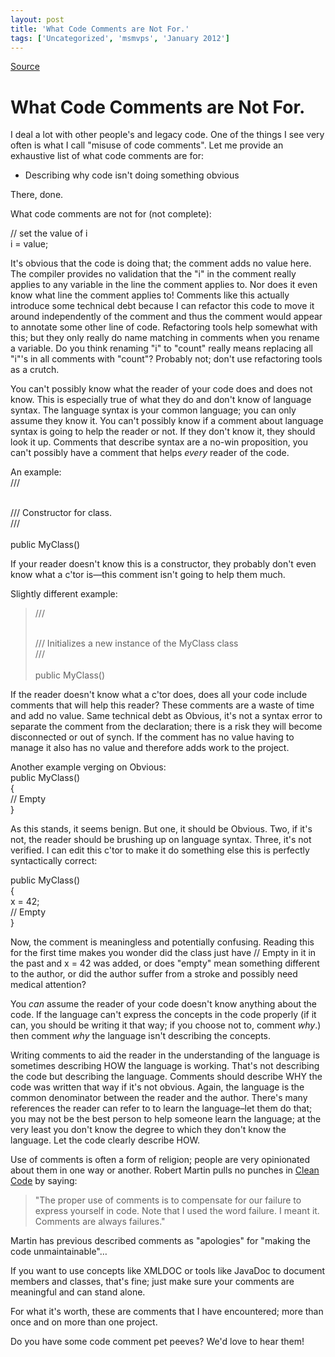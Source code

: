 ```yaml
---
layout: post
title: 'What Code Comments are Not For.'
tags: ['Uncategorized', 'msmvps', 'January 2012']
---
```

[Source](http://blogs.msmvps.com/peterritchie/2012/01/30/what-code-comments-are-not-for/ "Permalink to What Code Comments are Not For.")

# What Code Comments are Not For.

I deal a lot with other people's and legacy code. One of the things I see very often is what I call "misuse of code comments". Let me provide an exhaustive list of what code comments are for:

* Describing why code isn't doing something obvious

There, done.

What code comments are not for (not complete):

// set the value of i   
i = value;

It's obvious that the code is doing that; the comment adds no value here. The compiler provides no validation that the "i" in the comment really applies to any variable in the line the comment applies to. Nor does it even know what line the comment applies to! Comments like this actually introduce some technical debt because I can refactor this code to move it around independently of the comment and thus the comment would appear to annotate some other line of code. Refactoring tools help somewhat with this; but they only really do name matching in comments when you rename a variable. Do you think renaming "i" to "count" really means replacing all "i"'s in all comments with "count"? Probably not; don't use refactoring tools as a crutch.

You can't possibly know what the reader of your code does and does not know. This is especially true of what they do and don't know of language syntax. The language syntax is your common language; you can only assume they know it. You can't possibly know if a comment about language syntax is going to help the reader or not. If they don't know it, they should look it up. Comments that describe syntax are a no-win proposition, you can't possibly have a comment that helps _every_ reader of the code.

An example:   
 /// <summary>   
 /// Constructor for class.   
 /// </summary>   
 public MyClass()

If your reader doesn't know this is a constructor, they probably don't even know what a c'tor is—this comment isn't going to help them much. 

Slightly different example:

> /// <summary>   
/// Initializes a new instance of the MyClass class   
/// </summary>   
public MyClass()

If the reader doesn't know what a c'tor does, does all your code include comments that will help this reader? These comments are a waste of time and add no value. Same technical debt as Obvious, it's not a syntax error to separate the comment from the declaration; there is a risk they will become disconnected or out of synch. If the comment has no value having to manage it also has no value and therefore adds work to the project.

Another example verging on Obvious:   
public MyClass()   
{   
 // Empty   
}

As this stands, it seems benign. But one, it should be Obvious. Two, if it's not, the reader should be brushing up on language syntax. Three, it's not verified. I can edit this c'tor to make it do something else this is perfectly syntactically correct:

public MyClass()   
{   
 x = 42;   
 // Empty   
}

Now, the comment is meaningless and potentially confusing. Reading this for the first time makes you wonder did the class just have // Empty in it in the past and x = 42 was added, or does "empty" mean something different to the author, or did the author suffer from a stroke and possibly need medical attention?

You _can_ assume the reader of your code doesn't know anything about the code. If the language can't express the concepts in the code properly (if it can, you should be writing it that way; if you choose not to, comment _why_.) then comment _why_ the language isn't describing the concepts.

Writing comments to aid the reader in the understanding of the language is sometimes describing HOW the language is working. That's not describing the code but describing the language. Comments should describe WHY the code was written that way if it's not obvious. Again, the language is the common denominator between the reader and the author. There's many references the reader can refer to to learn the language–let them do that; you may not be the best person to help someone learn the language; at the very least you don't know the degree to which they don't know the language. Let the code clearly describe HOW.

Use of comments is often a form of religion; people are very opinionated about them in one way or another. Robert Martin pulls no punches in [Clean Code][1] by saying:

> "The proper use of comments is to compensate for our failure to express yourself in code. Note that I used the word failure. I meant it. Comments are always failures."

Martin has previous described comments as "apologies" for "making the code unmaintainable"…

If you want to use concepts like XMLDOC or tools like JavaDoc to document members and classes, that's fine; just make sure your comments are meaningful and can stand alone.

For what it's worth, these are comments that I have encountered; more than once and on more than one project.

Do you have some code comment pet peeves? We'd love to hear them!

[1]: http://bit.ly/yBatMT


